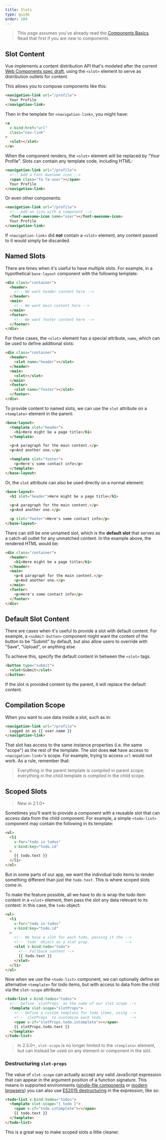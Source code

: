 ```yaml
---
title: Slots
type: guide
order: 104
---
```


> This page assumes you've already read the [Components Basics](components.html). Read that first if you are new to components.

## Slot Content

Vue implements a content distribution API that's modeled after the current [Web Components spec draft](https://github.com/w3c/webcomponents/blob/gh-pages/proposals/Slots-Proposal.md), using the `<slot>` element to serve as distribution outlets for content.

This allows you to compose components like this:

``` html
<navigation-link url="/profile">
  Your Profile
</navigation-link>
```

Then in the template for `<navigation-link>`, you might have:

``` html
<a
  v-bind:href="url"
  class="nav-link"
>
  <slot></slot>
</a>
```

When the component renders, the `<slot>` element will be replaced by "Your Profile". Slots can contain any template code, including HTML:

``` html
<navigation-link url="/profile">
  <!-- Add a Font Awesome icon -->
  <span class="fa fa-user"></span>
  Your Profile
</navigation-link>
```

Or even other components:

``` html
<navigation-link url="/profile">
  <!-- Add an icon with a component -->
  <font-awesome-icon name="user"></font-awesome-icon>
  Your Profile
</navigation-link>
```

If `<navigation-link>` did **not** contain a `<slot>` element, any content passed to it would simply be discarded.

## Named Slots

There are times when it's useful to have multiple slots. For example, in a hypothetical `base-layout` component with the following template:

``` html
<div class="container">
  <header>
    <!-- We want header content here -->
  </header>
  <main>
    <!-- We want main content here -->
  </main>
  <footer>
    <!-- We want footer content here -->
  </footer>
</div>
```

For these cases, the `<slot>` element has a special attribute, `name`, which can be used to define additional slots:

``` html
<div class="container">
  <header>
    <slot name="header"></slot>
  </header>
  <main>
    <slot></slot>
  </main>
  <footer>
    <slot name="footer"></slot>
  </footer>
</div>
```

To provide content to named slots, we can use the `slot` attribute on a `<template>` element in the parent:

```html
<base-layout>
  <template slot="header">
    <h1>Here might be a page title</h1>
  </template>

  <p>A paragraph for the main content.</p>
  <p>And another one.</p>

  <template slot="footer">
    <p>Here's some contact info</p>
  </template>
</base-layout>
```

Or, the `slot` attribute can also be used directly on a normal element:

``` html
<base-layout>
  <h1 slot="header">Here might be a page title</h1>

  <p>A paragraph for the main content.</p>
  <p>And another one.</p>

  <p slot="footer">Here's some contact info</p>
</base-layout>
```

There can still be one unnamed slot, which is the **default slot** that serves as a catch-all outlet for any unmatched content. In the example above, the  rendered HTML would be:

``` html
<div class="container">
  <header>
    <h1>Here might be a page title</h1>
  </header>
  <main>
    <p>A paragraph for the main content.</p>
    <p>And another one.</p>
  </main>
  <footer>
    <p>Here's some contact info</p>
  </footer>
</div>
```

## Default Slot Content

There are cases when it's useful to provide a slot with default content. For example, a `<submit-button>` component might want the content of the button to be "Submit" by default, but also allow users to override with "Save", "Upload", or anything else.

To achieve this, specify the default content in between the `<slot>` tags.

```html
<button type="submit">
  <slot>Submit</slot>
</button>
```

If the slot is provided content by the parent, it will replace the default content.

## Compilation Scope

When you want to use data inside a slot, such as in:

``` html
<navigation-link url="/profile">
  Logged in as {{ user.name }}
</navigation-link>
```

That slot has access to the same instance properties (i.e. the same "scope") as the rest of the template. The slot does **not** have access to `<navigation-link>`'s scope. For example, trying to access `url` would not work. As a rule, remember that:

> Everything in the parent template is compiled in parent scope; everything in the child template is compiled in the child scope.

## Scoped Slots

> New in 2.1.0+

Sometimes you'll want to provide a component with a reusable slot that can access data from the child component. For example, a simple `<todo-list>` component may contain the following in its template:

```html
<ul>
  <li
    v-for="todo in todos"
    v-bind:key="todo.id"
  >
    {{ todo.text }}
  </li>
</ul>
```

But in some parts of our app, we want the individual todo items to render something different than just the `todo.text`. This is where scoped slots come in.

To make the feature possible, all we have to do is wrap the todo item content in a `<slot>` element, then pass the slot any data relevant to its context: in this case, the `todo` object:

```html
<ul>
  <li
    v-for="todo in todos"
    v-bind:key="todo.id"
  >
    <!-- We have a slot for each todo, passing it the -->
    <!-- `todo` object as a slot prop.                -->
    <slot v-bind:todo="todo">
      <!-- Fallback content -->
      {{ todo.text }}
    </slot>
  </li>
</ul>
```

Now when we use the `<todo-list>` component, we can optionally define an alternative `<template>` for todo items, but with access to data from the child via the `slot-scope` attribute:

```html
<todo-list v-bind:todos="todos">
  <!-- Define `slotProps` as the name of our slot scope -->
  <template slot-scope="slotProps">
    <!-- Define a custom template for todo items, using -->
    <!-- `slotProps` to customize each todo.            -->
    <span v-if="slotProps.todo.isComplete">✓</span>
    {{ slotProps.todo.text }}
  </template>
</todo-list>
```

> In 2.5.0+, `slot-scope` is no longer limited to the `<template>` element, but can instead be used on any element or component in the slot.

### Destructuring `slot-props`

The value of `slot-scope` can actually accept any valid JavaScript expression that can appear in the argument position of a function signature. This means in supported environments ([single-file components](single-file-components.html) or [modern browsers](https://developer.mozilla.org/en-US/docs/Web/JavaScript/Reference/Operators/Destructuring_assignment#Browser_compatibility)) you can also use [ES2015 destructuring](https://developer.mozilla.org/en-US/docs/Web/JavaScript/Reference/Operators/Destructuring_assignment#Object_destructuring) in the expression, like so:

```html
<todo-list v-bind:todos="todos">
  <template slot-scope="{ todo }">
    <span v-if="todo.isComplete">✓</span>
    {{ todo.text }}
  </template>
</todo-list>
```

This is a great way to make scoped slots a little cleaner.

